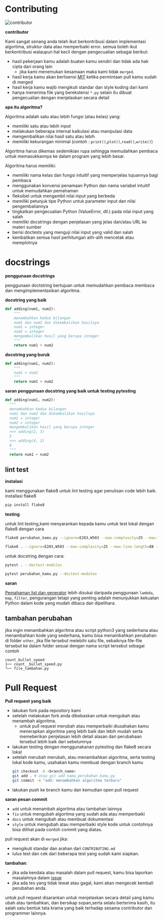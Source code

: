 # Contributing
![contributor](https://img.shields.io/github/contributors/bellshade/PythonAlgorithm?label=kontributor&style=for-the-badge)

**contributor**

Kami sangat senang anda telah ikut berkontribusi dalam implementasi algortima, struktur data atau memperbaiki error.
semua boleh ikut berkontribusi walaupun hal kecil dengan pengecualian sebagai berikut:

- hasil pekerjaan kamu adalah buatan kamu sendiri dan tidak ada hak cipta dari orang lain
  - jika kami menemukan kesamaan maka kami tidak `merged`.
- hasil kerja kamu akan berlisensi [MIT](LICENSE) ketika permintaan pull kamu sudah di merged
- hasil kerja kamu wajib mengikuti standar dan style koding dari kami
- hanya menerima file yang berekstensi ``*.py`` selain itu dibuat pengecualian dengan menjelaskan secara detail

**apa itu algoritma?**

Algoritma adalah satu atau lebih fungsi (atau kelas) yang:

- memiliki satu atau lebih input
- melakukan beberapa internal kalkulasi atau manipulasi data
- mengembalikan nilai hasil satu atau lebih
- memiliki kekurangan minimal (contoh : `print()`,`plot()`,`read()`,`write()`)

Algoritma harus dikemas sedemikian rupa sehingga memudahkan pembaca untuk memasukkannya ke dalam program yang lebih besar.

Algoritma harus memiliki:

- memiliki nama kelas dan fungsi intuitif yang memperjelas tujuannya bagi pembaca
- menggunakan konvensi penamaan Python dan nama variabel intuitif untuk memudahkan pemahaman
- fleksibel untuk mengambil nilai input yang berbeda
- memiliki petunjuk tipe Python untuk parameter input dan nilai pengembaliannya
- tingkatkan pengecualian Python (ValueError, dll.) pada nilai input yang salah
- memiliki docstrings dengan penjelasan yang jelas dan/atau URL ke materi sumber
- berisi doctests yang menguji nilai input yang valid dan salah
- kembalikan semua hasil perhitungan alih-alih mencetak atau memplotnya

# docstrings

**penggunaan docstrings**

penggunaan doctstring bertujuan untuk memudahkan pembaca membaca dan mengimplementasikan algoritma.

**docstring yang baik**

```py
def adding(num1, num2):
    """
    menambahkan kedua bilangan
    num1 dan num2 dan dikembalikan hasilnya
    num1 = integer
    num2 = integer
    mengembalikan hasil yang berupa integer
    """
    return num1 + num2
```

**docstring yang buruk**

```py
def adding(num1, num2):
    """
    num1 + num2
    """
    return num1 + num2
```

**saran penggunaan docstring yang baik untuk testing pytesting**

```py
def adding(num1, num2):
  """
  menambahkan kedua bilangan
  num1 dan num2 dan dikembalikan hasilnya
  num1 = integer
  num2 = integer
  mengembalikan hasil yang berupa integer
  >>> adding(2, 3)
  5
  >>> adding(4, 2)
  6
  """
  return num1 + num2
```

## lint test

**instalasi**

kami menggunakan flake8 untuk lint testing agar penulisan code lebih baik.
installasi flake8

```bash
pip install flake8
```

**testing**

untuk lint testing,kami menyarankan kepada kamu untuk test lokal dengan flake8 dengan cara

```bash
flake8 perubahan_kamu.py --ignore=E203,W503 --max-complexity=25 --max-line-length=88 --show-source
```

```bash
flake8 . --ignore=E203,W503 --max-complexity=25 --max-line-length=88 --show-source
```

untuk docstring dengan cara:

```bash
pytest . --doctest-modules
```

```bash
pytest perubahan_kamu.py --doctest-modules
```

**saran**

[Pemahaman list dan generator](https://docs.python.org/3/tutorial/datastructures.html#list-comprehensions) lebih disukai daripada penggunaan `lambda`, `map`, `filter`, pengurangan tetapi yang penting adalah menunjukkan kekuatan Python dalam kode yang mudah dibaca dan dipelihara.

## tambahan perubahan

jika ingin menambahkan algoritma atau script python3 yang sederhana atau menambahkan kode yang sederhana, kamu bisa menambahkan perubahan di folder `other`, jika file tersebut melebihi satu file, sebaiknya file-file tersebut ke dalam folder sesuai dengan nama script tersebut sebagai contoh

```
count_bullet_speed
├── count__bullet_speed.py
└── file_tambahan.py
```

# Pull Request

**Pull request yang baik**

- lakukan fork pada repository kami
- setelah melakukan fork anda dibebaskan untuk mengubah atau menambah algoritma.
  - untuk pull request merubah atau memperbaiki diusahakan kamu menerapkan algoritma yang lebih baik dan lebih mudah serta memeberikan penjelasan lebih detail alasan dari perubahaan tersebut lebih baik dari sebelumnya
- lakukan testing dengan menggunakanan pytesting dan flake8 secara lokal
- setelah merubah merubah, atau menambahkan algoritma, serta testing lokal kode kamu, usahakan kamu membuat dengan branch kamu
  ```bash
  git checkout -b <branch_name>
  git add . # atau git add nama_perubahan_kamu.py
  git commit -m "add: menambahkan algoritma terbaru"
  ```
- lakukan push ke branch kamu dan kemudian open pull request

**saran pesan commit**

- `add` untuk menambah algoritma atau tambahan lainnya
- `fix` untuk mengubah algoritma yang sudah ada atau memperbaiki
- `docs` untuk mengubah atau membuat dokumentasi
- `style` untuk mengubah atau memperbaiki style kode
  untuk contohnya bisa dilihat pada contoh commit yang diatas.

pull request akan di `merged` jika:

- mengikuti standar dan arahan dari `CONTRIBUTING.md`
- lulus test dan cek dari beberapa test yang sudah kami siapkan.

**tambahan**:

- jika ada kendala atau masalah dalam pull request, kamu bisa laporkan masalahnya dalam [issue](https://github.com/bellshade/PythonAlgorithm/issues)
- jika ada tes yang tidak lewat atau gagal, kami akan mengecek kembali perubahan anda.

untuk pull request disarankan untuk menjelaskan secara detail yang kamu ubah atau tambahkan, dan bersikap sopan,serta selalu berterima kasih, itu salah satu bentuk tata krama yang baik terhadap sesama contributor dan programmer lainnya.
